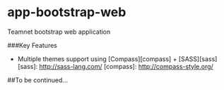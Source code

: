 # app-bootstrap-web

Teamnet bootstrap web application

###Key Features

* Multiple themes support using [Compass][compass] + [SASS][sass]
[sass]: http://sass-lang.com/
[compass]: http://compass-style.org/

##To be continued...
